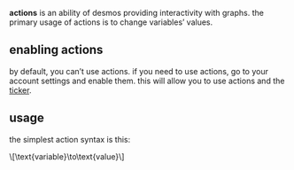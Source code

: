 **actions** is an ability of desmos providing interactivity with graphs. the primary usage of actions is to change variables’ values.

## enabling actions

by default, you can’t use actions. if you need to use actions, go to your account settings and enable them. this will allow you to use actions and the [ticker](/funcs/ticker).

## usage

the simplest action syntax is this:

\\[\text{variable}\to\text{value}\\]